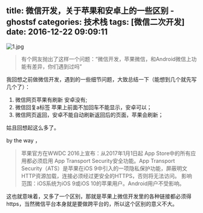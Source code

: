 title: 微信开发，关于苹果和安卓上的一些区别 - ghostsf
categories: 技术栈
tags: [微信二次开发]
date: 2016-12-22 09:09:11
---
![1.jpg][1]

> 有个网友抛出了这样一个问题：“微信开发，苹果微信，和Android微信上功能有差异，你们遇到过吗”

我回想之前做微信开发，遇到的一些细节问题，大致总结一下（能想到几个就先写几个了）：
1. 微信网页苹果有刷新 安卓没有;
2. 微信回复a标签 苹果上前面不加回车不能显示，安卓可以；
3. 微信网页返回，安卓不能自动刷新返回后的页面，苹果会刷新；

姑且回想起这么多了。

by the way ，

> 苹果官方在WWDC 2016上宣布：从2017年1月1日起 App Store中的所有应用都必须启用 App Transport Security安全功能。App Transport Security（ATS）是苹果在iOS 9中引入的一项隐私保护功能，屏蔽明文HTTP资源加载，连接必须经过更安全的HTTPS，否则将无法访问。
> 影响范围：iOS系统为iOS 9或iOS 10的苹果用户。Android用户不受影响。

这也就意味着，又多了一个区别，那就是苹果上微信开发里的各种链接都必须得https，当然微信平台本身就是要做跨平台的，所以这个区别的意义不大。


  [1]: http://www.ghostsf.com/usr/uploads/2016/12/366995693.jpg
